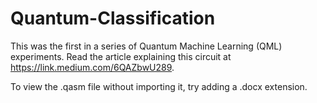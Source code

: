 # Quantum-Classification
This was the first in a series of Quantum Machine Learning (QML) experiments.
Read the article explaining this circuit at https://link.medium.com/6QAZbwU289.
<p>To view the .qasm file without importing it, try adding a .docx extension.

